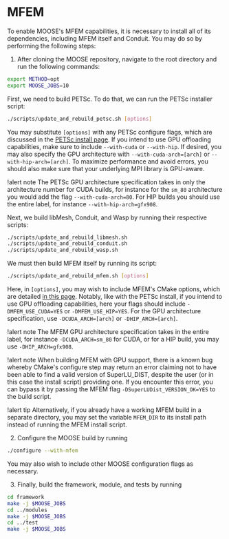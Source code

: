 # MFEM

To enable MOOSE's MFEM capabilities, it is necessary to install all of its dependencies, including MFEM itself and Conduit. You may do so by performing the following steps:

1. After cloning the MOOSE repository, navigate to the root directory and run the following commands:

```bash
export METHOD=opt
export MOOSE_JOBS=10
```

First, we need to build PETSc. To do that, we can run the PETSc installer script:

```bash
./scripts/update_and_rebuild_petsc.sh [options]
```

You may substitute `[options]` with any PETSc configure flags, which are discussed in the [PETSc install page](https://petsc.org/release/install/install). If you intend to use GPU offloading capabilities, make sure to include `--with-cuda` or `--with-hip`. If desired, you may also specify the GPU architecture with `--with-cuda-arch=[arch]` or `--with-hip-arch=[arch]`. To maximize performance and avoid errors, you should also make sure that your underlying MPI library is GPU-aware.

!alert note
The PETSc GPU architecture specification takes in only the architecture number for CUDA builds, for instance for the `sm_80` architecture you would add the flag `--with-cuda-arch=80`. For HIP builds you should use the entire label, for instance `--with-hip-arch=gfx908`.


Next, we build libMesh, Conduit, and Wasp by running their respective scripts:

```bash
./scripts/update_and_rebuild_libmesh.sh
./scripts/update_and_rebuild_conduit.sh
./scripts/update_and_rebuild_wasp.sh
```

We must then build MFEM itself by running its script:

```bash
./scripts/update_and_rebuild_mfem.sh [options]
```

Here, in `[options]`, you may wish to include MFEM's CMake options, which are detailed [in this page](https://github.com/mfem/mfem/blob/master/INSTALL). Notably, like with the PETSc install, if you intend to use GPU offloading capabilities, here your flags should include `-DMFEM_USE_CUDA=YES` or `-DMFEM_USE_HIP=YES`. For the GPU architecture specification, use `-DCUDA_ARCH=[arch]` or `-DHIP_ARCH=[arch]`.

!alert note
The MFEM GPU architecture specification takes in the entire label, for instance `-DCUDA_ARCH=sm_80` for CUDA, or for a HIP build, you may use `-DHIP_ARCH=gfx908`.

!alert note
When building MFEM with GPU support, there is a known bug whereby CMake's configure step may return an error claiming not to have been able to find a valid version of SuperLU_DIST, despite the user (or in this case the install script) providing one. If you encounter this error, you can bypass it by passing the MFEM flag `-DSuperLUDist_VERSION_OK=YES` to the build script.

!alert tip
Alternatively, if you already have a working MFEM build in a separate directory, you may set the variable `MFEM_DIR` to its install path instead of running the MFEM install script.


2. Configure the MOOSE build by running

```bash
./configure --with-mfem
```

You may also wish to include other MOOSE configuration flags as necessary.

3. Finally, build the framework, module, and tests by running

```bash
cd framework
make -j $MOOSE_JOBS
cd ../modules
make -j $MOOSE_JOBS
cd ../test
make -j $MOOSE_JOBS
```
